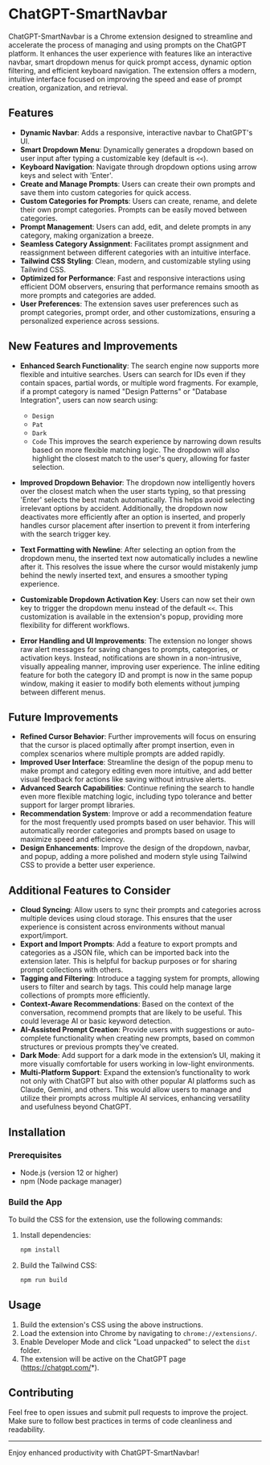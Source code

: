 
# ChatGPT-SmartNavbar

ChatGPT-SmartNavbar is a Chrome extension designed to streamline and accelerate the process of managing and using prompts on the ChatGPT platform. It enhances the user experience with features like an interactive navbar, smart dropdown menus for quick prompt access, dynamic option filtering, and efficient keyboard navigation. The extension offers a modern, intuitive interface focused on improving the speed and ease of prompt creation, organization, and retrieval.

## Features

- **Dynamic Navbar**: Adds a responsive, interactive navbar to ChatGPT's UI.
- **Smart Dropdown Menu**: Dynamically generates a dropdown based on user input after typing a customizable key (default is `<<`).
- **Keyboard Navigation**: Navigate through dropdown options using arrow keys and select with 'Enter'.
- **Create and Manage Prompts**: Users can create their own prompts and save them into custom categories for quick access.
- **Custom Categories for Prompts**: Users can create, rename, and delete their own prompt categories. Prompts can be easily moved between categories.
- **Prompt Management**: Users can add, edit, and delete prompts in any category, making organization a breeze.
- **Seamless Category Assignment**: Facilitates prompt assignment and reassignment between different categories with an intuitive interface.
- **Tailwind CSS Styling**: Clean, modern, and customizable styling using Tailwind CSS.
- **Optimized for Performance**: Fast and responsive interactions using efficient DOM observers, ensuring that performance remains smooth as more prompts and categories are added.
- **User Preferences**: The extension saves user preferences such as prompt categories, prompt order, and other customizations, ensuring a personalized experience across sessions.

## New Features and Improvements

- **Enhanced Search Functionality**: The search engine now supports more flexible and intuitive searches. Users can search for IDs even if they contain spaces, partial words, or multiple word fragments. For example, if a prompt category is named "Design Patterns" or "Database Integration", users can now search using:
  - `Design`
  - `Pat`
  - `Dark`
  - `Code`
  This improves the search experience by narrowing down results based on more flexible matching logic. The dropdown will also highlight the closest match to the user's query, allowing for faster selection.

- **Improved Dropdown Behavior**: The dropdown now intelligently hovers over the closest match when the user starts typing, so that pressing 'Enter' selects the best match automatically. This helps avoid selecting irrelevant options by accident. Additionally, the dropdown now deactivates more efficiently after an option is inserted, and properly handles cursor placement after insertion to prevent it from interfering with the search trigger key.

- **Text Formatting with Newline**: After selecting an option from the dropdown menu, the inserted text now automatically includes a newline after it. This resolves the issue where the cursor would mistakenly jump behind the newly inserted text, and ensures a smoother typing experience.

- **Customizable Dropdown Activation Key**: Users can now set their own key to trigger the dropdown menu instead of the default `<<`. This customization is available in the extension's popup, providing more flexibility for different workflows.

- **Error Handling and UI Improvements**: The extension no longer shows raw alert messages for saving changes to prompts, categories, or activation keys. Instead, notifications are shown in a non-intrusive, visually appealing manner, improving user experience. The inline editing feature for both the category ID and prompt is now in the same popup window, making it easier to modify both elements without jumping between different menus.

## Future Improvements

- **Refined Cursor Behavior**: Further improvements will focus on ensuring that the cursor is placed optimally after prompt insertion, even in complex scenarios where multiple prompts are added rapidly.
- **Improved User Interface**: Streamline the design of the popup menu to make prompt and category editing even more intuitive, and add better visual feedback for actions like saving without intrusive alerts.
- **Advanced Search Capabilities**: Continue refining the search to handle even more flexible matching logic, including typo tolerance and better support for larger prompt libraries.
- **Recommendation System**: Improve or add a recommendation feature for the most frequently used prompts based on user behavior. This will automatically reorder categories and prompts based on usage to maximize speed and efficiency.
- **Design Enhancements**: Improve the design of the dropdown, navbar, and popup, adding a more polished and modern style using Tailwind CSS to provide a better user experience.

## Additional Features to Consider

- **Cloud Syncing**: Allow users to sync their prompts and categories across multiple devices using cloud storage. This ensures that the user experience is consistent across environments without manual export/import.
- **Export and Import Prompts**: Add a feature to export prompts and categories as a JSON file, which can be imported back into the extension later. This is helpful for backup purposes or for sharing prompt collections with others.
- **Tagging and Filtering**: Introduce a tagging system for prompts, allowing users to filter and search by tags. This could help manage large collections of prompts more efficiently.
- **Context-Aware Recommendations**: Based on the context of the conversation, recommend prompts that are likely to be useful. This could leverage AI or basic keyword detection.
- **AI-Assisted Prompt Creation**: Provide users with suggestions or auto-complete functionality when creating new prompts, based on common structures or previous prompts they've created.
- **Dark Mode**: Add support for a dark mode in the extension’s UI, making it more visually comfortable for users working in low-light environments.
- **Multi-Platform Support**: Expand the extension’s functionality to work not only with ChatGPT but also with other popular AI platforms such as Claude, Gemini, and others. This would allow users to manage and utilize their prompts across multiple AI services, enhancing versatility and usefulness beyond ChatGPT.


## Installation

### Prerequisites

- Node.js (version 12 or higher)
- npm (Node package manager)

### Build the App

To build the CSS for the extension, use the following commands:

1. Install dependencies:
   ```bash
   npm install
   ```

2. Build the Tailwind CSS:
   ```bash
   npm run build
   ```


 

## Usage

1. Build the extension's CSS using the above instructions.
2. Load the extension into Chrome by navigating to `chrome://extensions/`.
3. Enable Developer Mode and click "Load unpacked" to select the `dist` folder.
4. The extension will be active on the ChatGPT page (https://chatgpt.com/*).

## Contributing

Feel free to open issues and submit pull requests to improve the project. Make sure to follow best practices in terms of code cleanliness and readability.

---

Enjoy enhanced productivity with ChatGPT-SmartNavbar!
